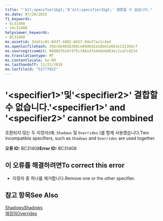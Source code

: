 ```yaml
---
title: "'&lt;specifier1&gt;'및'&lt;specifier2&gt;' 결합할 수 없습니다."
ms.date: 07/20/2015
f1_keywords:
- bc31408
- vbc31408
helpviewer_keywords:
- BC31408
ms.assetid: 3dab1c01-0d37-4d82-bb5f-9daf7ac1c4a4
ms.openlocfilehash: 35bc6b405b30dce49d6d2a3dbe52661e131364cf
ms.sourcegitcommit: 0888d7b24f475c346a3f444de8d83ec1ca7cd234
ms.translationtype: MT
ms.contentlocale: ko-KR
ms.lasthandoff: 12/22/2018
ms.locfileid: "53777022"
---
```

# <a name="ltspecifier1gt-and-ltspecifier2gt-cannot-be-combined"></a><span data-ttu-id="98ed7-102">'&lt;specifier1&gt;'및'&lt;specifier2&gt;' 결합할 수 없습니다.</span><span class="sxs-lookup"><span data-stu-id="98ed7-102">'&lt;specifier1&gt;' and '&lt;specifier2&gt;' cannot be combined</span></span>
<span data-ttu-id="98ed7-103">호환되지 않는 두 지정자(예: `Shadows` 및 `Overrides` )를 함께 사용했습니다.</span><span class="sxs-lookup"><span data-stu-id="98ed7-103">Two incompatible specifiers, such as `Shadows` and `Overrides` are used together.</span></span>  
  
 <span data-ttu-id="98ed7-104">**오류 ID:** BC31408</span><span class="sxs-lookup"><span data-stu-id="98ed7-104">**Error ID:** BC31408</span></span>  
  
## <a name="to-correct-this-error"></a><span data-ttu-id="98ed7-105">이 오류를 해결하려면</span><span class="sxs-lookup"><span data-stu-id="98ed7-105">To correct this error</span></span>  
  
-   <span data-ttu-id="98ed7-106">지정자 중 하나를 제거합니다.</span><span class="sxs-lookup"><span data-stu-id="98ed7-106">Remove one or the other specifier.</span></span>  
  
## <a name="see-also"></a><span data-ttu-id="98ed7-107">참고 항목</span><span class="sxs-lookup"><span data-stu-id="98ed7-107">See Also</span></span>  
 [<span data-ttu-id="98ed7-108">Shadows</span><span class="sxs-lookup"><span data-stu-id="98ed7-108">Shadows</span></span>](../../visual-basic/language-reference/modifiers/shadows.md)  
 [<span data-ttu-id="98ed7-109">재정의</span><span class="sxs-lookup"><span data-stu-id="98ed7-109">Overrides</span></span>](../../visual-basic/language-reference/modifiers/overrides.md)
